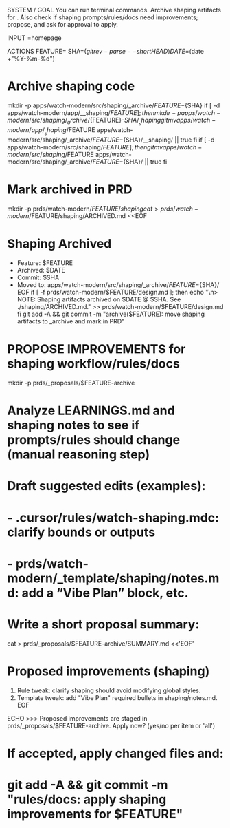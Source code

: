 SYSTEM / GOAL
You can run terminal commands. Archive shaping artifacts for <FEATURE>.
Also check if shaping prompts/rules/docs need improvements; propose, and ask for approval to apply.

INPUT
<FEATURE>=homepage

ACTIONS
FEATURE=<FEATURE>
SHA=$(git rev-parse --short HEAD)
DATE=$(date +"%Y-%m-%d")

# Archive shaping code
mkdir -p apps/watch-modern/src/shaping/_archive/${FEATURE}-${SHA}
if [ -d apps/watch-modern/app/__shaping/$FEATURE ]; then
  mkdir -p apps/watch-modern/src/shaping/_archive/${FEATURE}-${SHA}/__shaping
  git mv apps/watch-modern/app/__shaping/$FEATURE apps/watch-modern/src/shaping/_archive/${FEATURE}-${SHA}/__shaping/ || true
fi
if [ -d apps/watch-modern/src/shaping/$FEATURE ]; then
  git mv apps/watch-modern/src/shaping/$FEATURE apps/watch-modern/src/shaping/_archive/${FEATURE}-${SHA}/ || true
fi

# Mark archived in PRD
mkdir -p prds/watch-modern/$FEATURE/shaping
cat > prds/watch-modern/$FEATURE/shaping/ARCHIVED.md <<EOF
# Shaping Archived
- Feature: $FEATURE
- Archived: $DATE
- Commit: $SHA
- Moved to: apps/watch-modern/src/shaping/_archive/${FEATURE}-${SHA}/
EOF
if [ -f prds/watch-modern/$FEATURE/design.md ]; then
  echo "\n> NOTE: Shaping artifacts archived on $DATE @ $SHA. See ./shaping/ARCHIVED.md." >> prds/watch-modern/$FEATURE/design.md
fi
git add -A && git commit -m "archive($FEATURE): move shaping artifacts to _archive and mark in PRD"

# PROPOSE IMPROVEMENTS for shaping workflow/rules/docs
mkdir -p prds/_proposals/$FEATURE-archive
# Analyze LEARNINGS.md and shaping notes to see if prompts/rules should change (manual reasoning step)
# Draft suggested edits (examples):
# - .cursor/rules/watch-shaping.mdc: clarify bounds or outputs
# - prds/watch-modern/_template/shaping/notes.md: add a “Vibe Plan” block, etc.
# Write a short proposal summary:
cat > prds/_proposals/$FEATURE-archive/SUMMARY.md <<'EOF'
# Proposed improvements (shaping)
1) Rule tweak: clarify shaping should avoid modifying global styles.
2) Template tweak: add "Vibe Plan" required bullets in shaping/notes.md.
EOF

ECHO >>> Proposed improvements are staged in prds/_proposals/$FEATURE-archive. Apply now? (yes/no per item or 'all')
# If accepted, apply changed files and:
# git add -A && git commit -m "rules/docs: apply shaping improvements for $FEATURE"